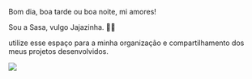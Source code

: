 Bom dia, boa tarde ou boa noite, mi amores!

Sou a Sasa, vulgo Jajazinha. 💋🌹 

utilize esse espaço para a minha organização e compartilhamento dos meus projetos desenvolvidos.

![](https://media1.tenor.com/m/tL7xL_CFU6sAAAAC/bertifodaariii.gif)

